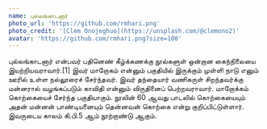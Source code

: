 ```yaml
---
name: புல்லங்காடனார்
photo_url: 'https://github.com/rmhari.png'
photo_credit: '[Clem Onojeghuo](https://unsplash.com/@clemono2)'
avatar: 'https://github.com/rmhari.png?size=100'
---
```


புல்லங்காடனார் என்பவர் பதினெண் கீழ்க்கணக்கு நூல்களுள் ஒன்றான கைந்நிலையை இயற்றியவராவார்.[1] இவர் மாறோகம் என்னும் பகுதியில் இருக்கும் முள்ளி நாடு எனும் ஊரில் உள்ள நல்லூரைச் சேர்ந்தவர். இவர் தந்தையார் வணிகருள் சிறந்தவர்க்கு மன்னரால் வழங்கப்படும் காவிதி என்னும் விருதினைப் பெற்றவராவார். மாறோக்கம் கொற்கையைச் சேர்ந்த பகுதியாகும். நூலின் 60 ஆவது பாடலில் கொற்கையையும் அதன் மன்னன் பாண்டியனையும் தென்னவன் கொற்கை என்று குறிப்பிட்டுள்ளார். இவருடைய காலம் கி.பி.5 ஆம் நூற்றாண்டு ஆகும்.